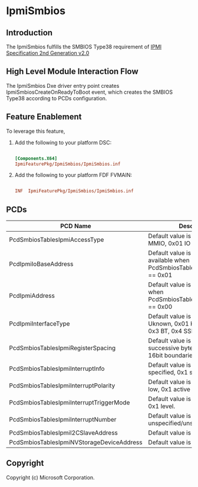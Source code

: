 # IpmiSmbios

## Introduction

The IpmiSmbios fulfills the SMBIOS Type38 requirement of [IPMI Specification 2nd Generation v2.0](https://www.intel.com/content/dam/www/public/us/en/documents/product-briefs/ipmi-second-gen-interface-spec-v2-rev1-1.pdf)

## High Level Module Interaction Flow

The IpmiSmbios Dxe driver entry point creates IpmiSmbiosCreateOnReadyToBoot event, which creates the SMBIOS Type38
according to PCDs configuration.

## Feature Enablement

To leverage this feature,

1. Add the following to your platform DSC:

    ```ini

    [Components.X64]
    IpmiFeaturePkg/IpmiSmbios/IpmiSmbios.inf

    ```

2. Add the following to your platform FDF FVMAIN:

    ```ini

    INF  IpmiFeaturePkg/IpmiSmbios/IpmiSmbios.inf

    ```

## PCDs

|PCD Name|Descritpion|
|---|---|
|PcdSmbiosTablesIpmiAccessType|Default value is 0x01. 0x00 MMIO, 0x01 IO
|PcdIpmiIoBaseAddress|Default value is 0xCA2. only available when PcdSmbiosTablesIpmiAccessType == 0x01
|PcdIpmiAddress|Default value is 0. only available when PcdSmbiosTablesIpmiAccessType == 0x00
|PcdIpmiInterfaceType|Default value is 0x1. 0x00 Uknown, 0x01 KCS, 0x02 SMIC, 0x3 BT, 0x4 SSIF.
|PcdSmbiosTablesIpmiRegisterSpacing|Default value is 0x0. 0x0 successive byte, 0x1 32bit, 0x2 16bit boundaries.
|PcdSmbiosTablesIpmiInterruptInfo|Default value is 0x0. 0x0 not specified, 0x1 specified.
|PcdSmbiosTablesIpmiInterruptPolarity|Default value is 0x0. 0x0 active low, 0x1 active high.
|PcdSmbiosTablesIpmiInterruptTriggerMode|Default value is 0x0. 0x0 edge, 0x1 level.
|PcdSmbiosTablesIpmiInterruptNumber|Default value is 0x0. 0x0 unspecified/unsupported.
|PcdSmbiosTablesIpmiI2CSlaveAddress|Default value is 0x20.
|PcdSmbiosTablesIpmiNVStorageDeviceAddress|Default value is 0xFF.

## Copyright

Copyright (c) Microsoft Corporation.
